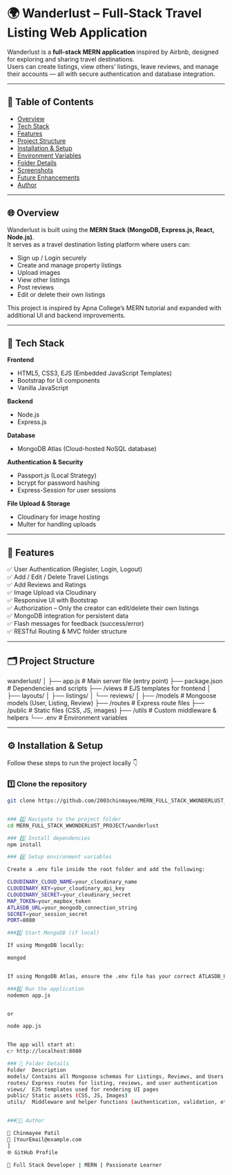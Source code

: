 # 🌍 Wanderlust – Full-Stack Travel Listing Web Application

Wanderlust is a **full-stack MERN application** inspired by Airbnb, designed for exploring and sharing travel destinations.  
Users can create listings, view others’ listings, leave reviews, and manage their accounts — all with secure authentication and database integration.

---

## 🧠 Table of Contents
- [Overview](#-overview)
- [Tech Stack](#-tech-stack)
- [Features](#-features)
- [Project Structure](#-project-structure)
- [Installation & Setup](#️-installation--setup)
- [Environment Variables](#-environment-variables)
- [Folder Details](#-folder-details)
- [Screenshots](#️-screenshots)
- [Future Enhancements](#-future-enhancements)
- [Author](#-author)

---

## 🌐 Overview

Wanderlust is built using the **MERN Stack (MongoDB, Express.js, React, Node.js)**.  
It serves as a travel destination listing platform where users can:
- Sign up / Login securely
- Create and manage property listings
- Upload images
- View other listings
- Post reviews
- Edit or delete their own listings

This project is inspired by Apna College’s MERN tutorial and expanded with additional UI and backend improvements.

---

## 🧩 Tech Stack

**Frontend**
- HTML5, CSS3, EJS (Embedded JavaScript Templates)
- Bootstrap for UI components
- Vanilla JavaScript

**Backend**
- Node.js
- Express.js

**Database**
- MongoDB Atlas (Cloud-hosted NoSQL database)

**Authentication & Security**
- Passport.js (Local Strategy)
- bcrypt for password hashing
- Express-Session for user sessions

**File Upload & Storage**
- Cloudinary for image hosting
- Multer for handling uploads

---

## 🚀 Features

✅ User Authentication (Register, Login, Logout)  
✅ Add / Edit / Delete Travel Listings  
✅ Add Reviews and Ratings  
✅ Image Upload via Cloudinary  
✅ Responsive UI with Bootstrap  
✅ Authorization – Only the creator can edit/delete their own listings  
✅ MongoDB integration for persistent data  
✅ Flash messages for feedback (success/error)  
✅ RESTful Routing & MVC folder structure  

---

## 🗂️ Project Structure

wanderlust/
│
├── app.js # Main server file (entry point)
├── package.json # Dependencies and scripts
├── /views # EJS templates for frontend
│ ├── layouts/
│ ├── listings/
│ └── reviews/
│
├── /models # Mongoose models (User, Listing, Review)
├── /routes # Express route files
├── /public # Static files (CSS, JS, images)
├── /utils # Custom middleware & helpers
└── .env # Environment variables 

---


## ⚙️ Installation & Setup

Follow these steps to run the project locally 👇

### 1️⃣ Clone the repository
```bash
git clone https://github.com/2003chinmayee/MERN_FULL_STACK_WWONDERLUST_PROJECT.git


### 2️⃣ Navigate to the project folder
cd MERN_FULL_STACK_WWONDERLUST_PROJECT/wanderlust

### 3️⃣ Install dependencies
npm install

### 4️⃣ Setup environment variables

Create a .env file inside the root folder and add the following:

CLOUDINARY_CLOUD_NAME=your_cloudinary_name
CLOUDINARY_KEY=your_cloudinary_api_key
CLOUDINARY_SECRET=your_cloudinary_secret
MAP_TOKEN=your_mapbox_token
ATLASDB_URL=your_mongodb_connection_string
SECRET=your_session_secret
PORT=8080

###5️⃣ Start MongoDB (if local)

If using MongoDB locally:

mongod


If using MongoDB Atlas, ensure the .env file has your correct ATLASDB_URL.

###6️⃣ Run the application
nodemon app.js


or

node app.js


The app will start at:
👉 http://localhost:8080

### 🧰 Folder Details
Folder	Description
models/	Contains all Mongoose schemas for Listings, Reviews, and Users
routes/	Express routes for listing, reviews, and user authentication
views/	EJS templates used for rendering UI pages
public/	Static assets (CSS, JS, Images)
utils/	Middleware and helper functions (authentication, validation, etc.)


###👩‍💻 Author

👤 Chinmayee Patil
📧 [YourEmail@example.com
]
🌐 GitHub Profile

💼 Full Stack Developer | MERN | Passionate Learner






